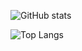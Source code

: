 ![GitHub stats](https://github-readme-stats.vercel.app/api?username=qwreey75&count_private=true&show_icons=true&theme=radical&bg_color=DEG,COLOR1,COLOR2,COLOR3,COLOR4,COLOR5,COLOR6,COLOR7,COLOR8,COLOR9,COLOR10)  

![Top Langs](https://github-readme-stats.vercel.app/api/top-langs/?username=qwreey75&theme=radical&layout=compact)  
